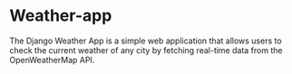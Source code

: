 # Weather-app
The Django Weather App is a simple web application that allows users to check the current weather of any city by fetching real-time data from the OpenWeatherMap API.
